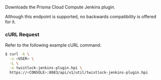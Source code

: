 Downloads the Prisma Cloud Compute Jenkins plugin.

Although this endpoint is supported, no backwards compatibility is offered for it.

### cURL Request

Refer to the following example cURL command:

```bash
$ curl -k \
  -u <USER> \
  -L \
  -o twistlock-jenkins-plugin.hpi \
  https://<CONSOLE>:8083/api/v1/util/twistlock-jenkins-plugin.hpi
```
